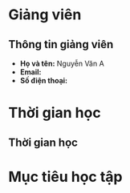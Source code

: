 # Giảng viên 

## Thông tin giảng viên

- **Họ và tên:** Nguyễn Văn A
- **Email:**
- **Số điện thoại:**


# Thời gian học

## Thời gian học



# Mục tiêu học tập




